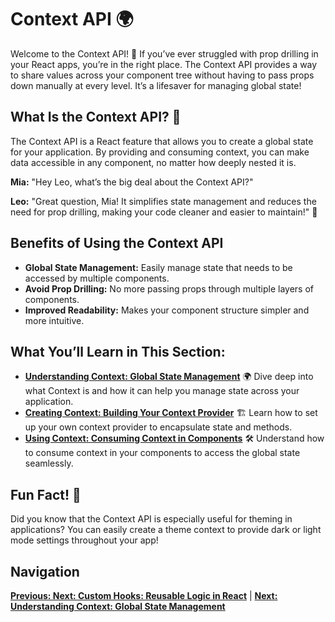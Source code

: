 # Context API 🌍
Welcome to the Context API! 🎉 If you’ve ever struggled with prop drilling in your React apps, you’re in the right place. The Context API provides a way to share values across your component tree without having to pass props down manually at every level. It’s a lifesaver for managing global state!

## What Is the Context API? 🤔
The Context API is a React feature that allows you to create a global state for your application. By providing and consuming context, you can make data accessible in any component, no matter how deeply nested it is.


**Mia:** "Hey Leo, what’s the big deal about the Context API?"

**Leo:** "Great question, Mia! It simplifies state management and reduces the need for prop drilling, making your code cleaner and easier to maintain!" 🚀

## Benefits of Using the Context API
- **Global State Management:** Easily manage state that needs to be accessed by multiple components.
- **Avoid Prop Drilling:** No more passing props through multiple layers of components.
- **Improved Readability:** Makes your component structure simpler and more intuitive.

## What You’ll Learn in This Section:
- **[Understanding Context: Global State Management](./understanding-context.md)** 🌍 Dive deep into what Context is and how it can help you manage state across your application.
- **[Creating Context: Building Your Context Provider](./creating-context.md)** 🏗️ Learn how to set up your own context provider to encapsulate state and methods.
- **[Using Context: Consuming Context in Components](./using-context.md)** 🛠️ Understand how to consume context in your components to access the global state seamlessly.

## Fun Fact! 🎉
Did you know that the Context API is especially useful for theming in applications? You can easily create a theme context to provide dark or light mode settings throughout your app!

## Navigation
**[Previous: Next: Custom Hooks: Reusable Logic in React](../hooks/custom-hooks.md)** | **[Next: Understanding Context: Global State Management](./understanding-context.md)**
